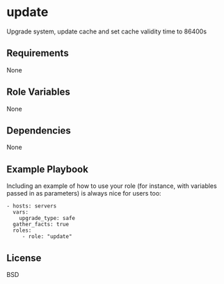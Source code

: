 update
=========
Upgrade system, update cache and set cache validity time to 86400s

Requirements
------------
None

Role Variables
--------------
None

Dependencies
------------
None

Example Playbook
----------------

Including an example of how to use your role (for instance, with variables passed in as parameters) is always nice for users too:

    - hosts: servers
      vars:
        upgrade_type: safe
      gather_facts: true
      roles:
         - role: "update"

License
-------

BSD

